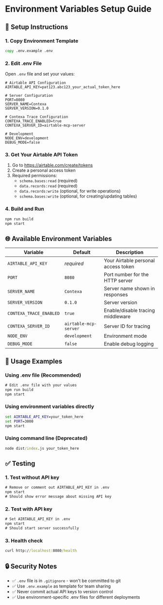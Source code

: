 # Environment Variables Setup Guide

## 🔧 **Setup Instructions**

### **1. Copy Environment Template**
```cmd
copy .env.example .env
```

### **2. Edit .env File**
Open `.env` file and set your values:

```env
# Airtable API Configuration
AIRTABLE_API_KEY=pat123.abc123_your_actual_token_here

# Server Configuration  
PORT=8080
SERVER_NAME=Contexa
SERVER_VERSION=0.1.0

# Contexa Trace Configuration
CONTEXA_TRACE_ENABLED=true
CONTEXA_SERVER_ID=airtable-mcp-server

# Development
NODE_ENV=development
DEBUG_MODE=false
```

### **3. Get Your Airtable API Token**
1. Go to https://airtable.com/create/tokens
2. Create a personal access token
3. Required permissions:
   - `schema.bases:read` (required)
   - `data.records:read` (required)  
   - `data.records:write` (optional, for write operations)
   - `schema.bases:write` (optional, for creating/updating tables)

### **4. Build and Run**
```cmd
npm run build
npm start
```

## 🌐 **Available Environment Variables**

| Variable | Default | Description |
|----------|---------|-------------|
| `AIRTABLE_API_KEY` | *required* | Your Airtable personal access token |
| `PORT` | `8080` | Port number for the HTTP server |
| `SERVER_NAME` | `Contexa` | Server name shown in responses |
| `SERVER_VERSION` | `0.1.0` | Server version |
| `CONTEXA_TRACE_ENABLED` | `true` | Enable/disable tracing middleware |
| `CONTEXA_SERVER_ID` | `airtable-mcp-server` | Server ID for tracing |
| `NODE_ENV` | `development` | Environment mode |
| `DEBUG_MODE` | `false` | Enable debug logging |

## 🚀 **Usage Examples**

### **Using .env file (Recommended)**
```cmd
# Edit .env file with your values
npm run build
npm start
```

### **Using environment variables directly**
```cmd
set AIRTABLE_API_KEY=your_token_here
set PORT=3000
npm start
```

### **Using command line (Deprecated)**
```cmd
node dist/index.js your_token_here
```

## ✅ **Testing**

### **1. Test without API key**
```cmd
# Remove or comment out AIRTABLE_API_KEY in .env
npm start
# Should show error message about missing API key
```

### **2. Test with API key**
```cmd
# Set AIRTABLE_API_KEY in .env
npm start
# Should start server successfully
```

### **3. Health check**
```cmd
curl http://localhost:8080/health
```

## 🔒 **Security Notes**

- ✅ `.env` file is in `.gitignore` - won't be committed to git
- ✅ Use `.env.example` as template for team sharing
- ✅ Never commit actual API keys to version control
- ✅ Use environment-specific .env files for different deployments
